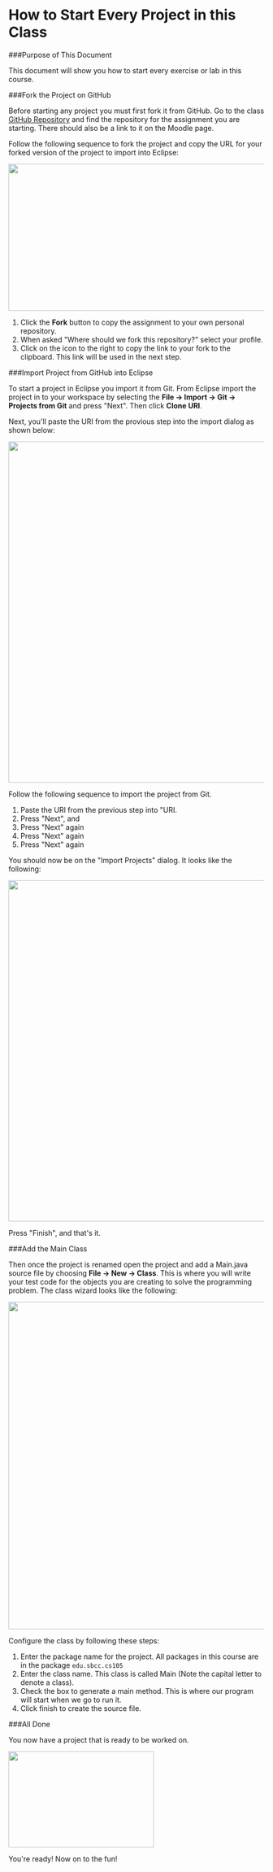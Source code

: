 # How to Start Every Project in this Class

###Purpose of This Document

This document will show you how to start every exercise or lab in this course.

###Fork the Project on GitHub

Before starting any project you must first fork it from GitHub. Go to the class [GitHub Repository](https://github.com/sbcc-cs105-spring2016) and find the repository for the assignment you are starting. There should also be a link to it on the Moodle page.

Follow the following sequence to fork the project and copy the URL for your forked version of the project to import into Eclipse:

 <img src="https://www.dropbox.com/s/uezrecne119tlja/fork_assignment.png?dl=1" width="1002" height="289" />
 
1. Click the **Fork** button to copy the assignment to your own personal repository.
2. When asked "Where should we fork this repository?" select your profile.
3. Click on the icon to the right to copy the link to your fork to the clipboard. This link will be used in the next step.

###Import Project from GitHub into Eclipse

To start a project in Eclipse you import it from Git. From Eclipse import the project in to your workspace by selecting the **File -> Import -> Git -> Projects from Git** and press "Next". Then click **Clone URI**. 

Next, you'll paste the URI from the provious step into the import dialog as shown below:

<img src="https://www.dropbox.com/s/zgagb305rlwxkfu/SourceGitRepository.tiff?dl=1" width="525" height="671" />

Follow the following sequence to import the project from Git.

1. Paste the URI from the previous step into "URI.
2. Press "Next", and 
3. Press "Next" again
4. Press "Next" again
5. Press "Next" again

You should now be on the "Import Projects" dialog. It looks like the following:

<img src="https://www.dropbox.com/s/6i8nkv7z2ca7mwj/ImportProjects.png?dl=1" width="525" height="671" />

Press "Finish", and that's it. 

###Add the Main Class

Then once the project is renamed open the project and add a Main.java source file by choosing **File -> New -> Class**. This is where you will write your test code for the objects you are creating to solve the programming problem. The class wizard looks like the following:

<img src="https://www.dropbox.com/s/doc1mz4zsftl9ng/NewJavaClass.png?dl=1" width="536" height="644" />

Configure the class by following these steps:

1. Enter the package name for the project. All packages in this course are in the package `edu.sbcc.cs105`
2. Enter the class name. This class is called Main (Note the capital letter to denote a class).
3. Check the box to generate a main method. This is where our program will start when we go to run it.
4. Click finish to create the source file.

###All Done

You now have a project that is ready to be worked on.

<img src="https://www.dropbox.com/s/tbzdmpjob7hjtj4/EX01-HelloWorld.png?dl=1" width="286" height="189" />

You're ready! Now on to the fun!